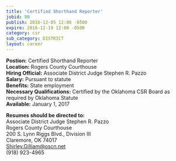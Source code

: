 ```yaml
---
title: 'Certified Shorthand Reporter'
jobid: 80
publish: 2016-12-05 12:00 -0500
expire: 2016-12-19 12:00 -0500
category: csr
sub_category: DISTRICT
layout: career
---
```

<p><strong>Postion:</strong> Certified Shorthand Reporter<br>
<strong>Location:</strong> Rogers County Courthouse<br>
<strong>Hiring Official:</strong>  Associate District Judge Stephen R. Pazzo<br>
<strong>Salary:</strong> Pursuant to statute<br>
<strong>Benefits:</strong> State employment<br>
<strong>Necessary Qualifications:</strong> Certified by the Oklahoma CSR Board as required by Oklahoma Statute<br>
<strong>Available:</strong> January 1, 2017</p>
<p><strong>Resumes should be directed to:</strong><br>
Associate District Judge Stephen R. Pazzo<br>
Rogers County Courthouse<br>
200 S. Lynn Riggs Blvd., Division III<br>
Claremore, OK  74017<br>
<a href="mailto:Shirley.Gilliam@oscn.net" target="_blank">Shirley.Gilliam@oscn.net</a><br>
(918) 923-4965</p>